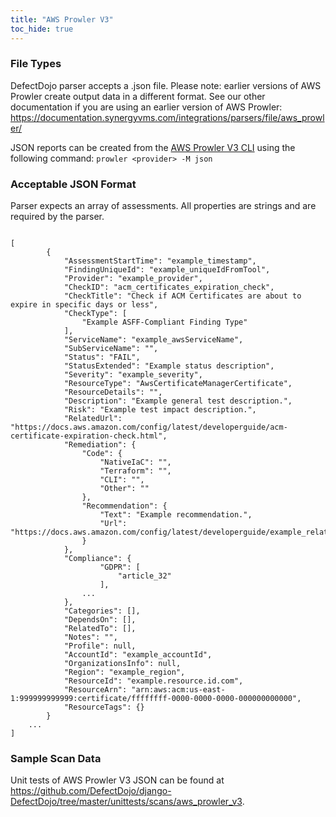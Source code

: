```yaml
---
title: "AWS Prowler V3"
toc_hide: true
---
```


### File Types
DefectDojo parser accepts a .json file.  Please note: earlier versions of AWS Prowler create output data in a different format.  See our other documentation if you are using an earlier version of AWS Prowler: https://documentation.synergyvms.com/integrations/parsers/file/aws_prowler/

JSON reports can be created from the [AWS Prowler V3 CLI](https://docs.prowler.cloud/en/latest/tutorials/reporting/#json) using the following command: `prowler <provider> -M json`

### Acceptable JSON Format
Parser expects an array of assessments.  All properties are strings and are required by the parser.

~~~

[
        {
            "AssessmentStartTime": "example_timestamp",
            "FindingUniqueId": "example_uniqueIdFromTool",
            "Provider": "example_provider",
            "CheckID": "acm_certificates_expiration_check",
            "CheckTitle": "Check if ACM Certificates are about to expire in specific days or less",
            "CheckType": [
                "Example ASFF-Compliant Finding Type"
            ],
            "ServiceName": "example_awsServiceName",
            "SubServiceName": "",
            "Status": "FAIL",
            "StatusExtended": "Example status description",
            "Severity": "example_severity",
            "ResourceType": "AwsCertificateManagerCertificate",
            "ResourceDetails": "",
            "Description": "Example general test description.",
            "Risk": "Example test impact description.",
            "RelatedUrl": "https://docs.aws.amazon.com/config/latest/developerguide/acm-certificate-expiration-check.html",
            "Remediation": {
                "Code": {
                    "NativeIaC": "",
                    "Terraform": "",
                    "CLI": "",
                    "Other": ""
                },
                "Recommendation": {
                    "Text": "Example recommendation.",
                    "Url": "https://docs.aws.amazon.com/config/latest/developerguide/example_related_documentation.html"
                }
            },
            "Compliance": {
                    "GDPR": [
                        "article_32"
                    ],
                ...
            },
            "Categories": [],
            "DependsOn": [],
            "RelatedTo": [],
            "Notes": "",
            "Profile": null,
            "AccountId": "example_accountId",
            "OrganizationsInfo": null,
            "Region": "example_region",
            "ResourceId": "example.resource.id.com",
            "ResourceArn": "arn:aws:acm:us-east-1:999999999999:certificate/ffffffff-0000-0000-0000-000000000000",
            "ResourceTags": {}
        }
    ...
]

~~~

### Sample Scan Data
Unit tests of AWS Prowler V3 JSON can be found at https://github.com/DefectDojo/django-DefectDojo/tree/master/unittests/scans/aws_prowler_v3.